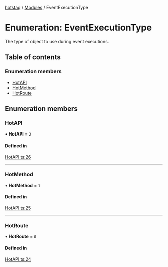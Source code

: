 [hotstaq](../README.md) / [Modules](../modules.md) / EventExecutionType

# Enumeration: EventExecutionType

The type of object to use during event executions.

## Table of contents

### Enumeration members

- [HotAPI](EventExecutionType.md#hotapi)
- [HotMethod](EventExecutionType.md#hotmethod)
- [HotRoute](EventExecutionType.md#hotroute)

## Enumeration members

### HotAPI

• **HotAPI** = `2`

#### Defined in

[HotAPI.ts:26](https://github.com/OurFreeLight/HotStaq/blob/1bc3620/src/HotAPI.ts#L26)

___

### HotMethod

• **HotMethod** = `1`

#### Defined in

[HotAPI.ts:25](https://github.com/OurFreeLight/HotStaq/blob/1bc3620/src/HotAPI.ts#L25)

___

### HotRoute

• **HotRoute** = `0`

#### Defined in

[HotAPI.ts:24](https://github.com/OurFreeLight/HotStaq/blob/1bc3620/src/HotAPI.ts#L24)
